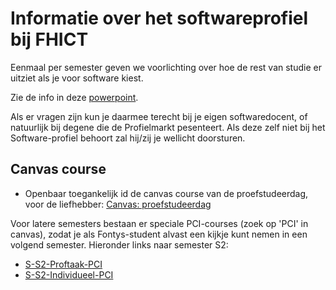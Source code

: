 # Informatie over het softwareprofiel bij FHICT

Eenmaal per semester geven we voorlichting over hoe de rest van studie er uitziet als je voor software kiest.

Zie de info in deze
[powerpoint](Profielmarkt.Software.profiel.pptx).

Als er vragen zijn kun je daarmee terecht bij je eigen softwaredocent, of natuurlijk bij degene die de Profielmarkt pesenteert. Als deze zelf niet bij het Software-profiel behoort zal hij/zij je wellicht doorsturen.

## Canvas course

+ Openbaar toegankelijk id de canvas course van de proefstudeerdag, voor de liefhebber:
[Canvas: proefstudeerdag](https://fhict.instructure.com/courses/7523)

Voor latere semesters bestaan er speciale PCI-courses (zoek op 'PCI' in canvas), zodat je als Fontys-student alvast een kijkje kunt nemen in een volgend semester. Hieronder links naar semester S2:
+ [S-S2-Proftaak-PCI](https://fhict.instructure.com/courses/8652)
+ [S-S2-Individueel-PCI](https://fhict.instructure.com/courses/8649)

